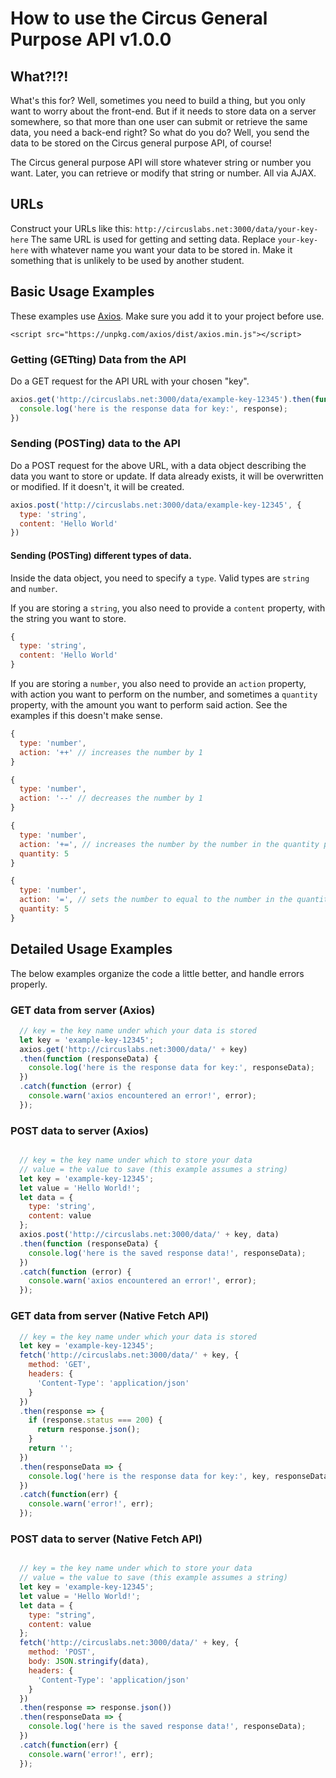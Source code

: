 # How to use the Circus General Purpose API v1.0.0

## What?!?!
What's this for? Well, sometimes you need to build a thing, but you only want to worry about the front-end. But if it needs to store data on a server somewhere, so that more than one user can submit or retrieve the same data, you need a back-end right? So what do you do? Well, you send the data to be stored on the Circus general purpose API, of course!

The Circus general purpose API will store whatever string or number you want. Later, you can retrieve or modify that string or number. All via AJAX.

## URLs
Construct your URLs like this:
`http://circuslabs.net:3000/data/your-key-here`
The same URL is used for getting and setting data. Replace `your-key-here` with whatever name you want your data to be stored in. Make it something that is unlikely to be used by another student.


## Basic Usage Examples
These examples use [Axios](https://github.com/axios/axios). 
Make sure you add it to your project before use.

`<script src="https://unpkg.com/axios/dist/axios.min.js"></script>`

### Getting (GETting) Data from the API
Do a GET request for the API URL with your chosen "key". 

```javascript
axios.get('http://circuslabs.net:3000/data/example-key-12345').then(function (response) {
  console.log('here is the response data for key:', response);
})
```

### Sending (POSTing) data to the API
Do a POST request for the above URL, with a data object describing the data you want to store or update. If data already exists, it will be overwritten or modified. If it doesn't, it will be created.

```javascript
axios.post('http://circuslabs.net:3000/data/example-key-12345', {
  type: 'string',
  content: 'Hello World'
})
```

#### Sending (POSTing) different types of data.

Inside the data object, you need to specify a `type`. Valid types are `string` and `number`.

If you are storing a `string`, you also need to provide a `content` property, with the string you want to store.
```javascript
{
  type: 'string',
  content: 'Hello World'
}
```

If you are storing a `number`, you also need to provide an `action` property, with action you want to perform on the number, and sometimes a `quantity` property, with the amount you want to perform said action. See the examples if this doesn't make sense.
```javascript
{
  type: 'number',
  action: '++' // increases the number by 1
}
```
```javascript
{
  type: 'number',
  action: '--' // decreases the number by 1
}
```
```javascript
{
  type: 'number',
  action: '+=', // increases the number by the number in the quantity property. Hint, use a negative number to decrease
  quantity: 5
}
```
```javascript
{
  type: 'number',
  action: '=', // sets the number to equal to the number in the quantity property
  quantity: 5
}
```





## Detailed Usage Examples
The below examples organize the code a little better, and handle errors properly.

### GET data from server (Axios)
```javascript
  // key = the key name under which your data is stored
  let key = 'example-key-12345';
  axios.get('http://circuslabs.net:3000/data/' + key)
  .then(function (responseData) {
    console.log('here is the response data for key:', responseData);
  })
  .catch(function (error) {
    console.warn('axios encountered an error!', error);
  }); 
```

### POST data to server (Axios)

```javascript

  // key = the key name under which to store your data
  // value = the value to save (this example assumes a string)
  let key = 'example-key-12345';
  let value = 'Hello World!';
  let data = {
    type: 'string',
    content: value
  };
  axios.post('http://circuslabs.net:3000/data/' + key, data)
  .then(function (responseData) {
    console.log('here is the saved response data!', responseData);
  })
  .catch(function (error) {
    console.warn('axios encountered an error!', error);
  }); 
```


### GET data from server (Native Fetch API)
```javascript
  // key = the key name under which your data is stored
  let key = 'example-key-12345';
  fetch('http://circuslabs.net:3000/data/' + key, {
    method: 'GET',
    headers: {
      'Content-Type': 'application/json'
    }
  })
  .then(response => {
    if (response.status === 200) {
      return response.json();
    }
    return '';
  })
  .then(responseData => {
    console.log('here is the response data for key:', key, responseData);
  })
  .catch(function(err) {
    console.warn('error!', err);
  });
```

### POST data to server (Native Fetch API)

```javascript

  // key = the key name under which to store your data
  // value = the value to save (this example assumes a string)
  let key = 'example-key-12345';
  let value = 'Hello World!';
  let data = {
    type: "string",
    content: value
  };
  fetch('http://circuslabs.net:3000/data/' + key, {
    method: 'POST',
    body: JSON.stringify(data),
    headers: {
      'Content-Type': 'application/json'
    }
  })
  .then(response => response.json())
  .then(responseData => {
    console.log('here is the saved response data!', responseData);
  })
  .catch(function(err) {
    console.warn('error!', err);
  });
```
